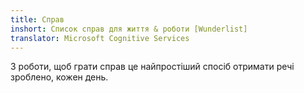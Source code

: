 ```yaml
---
title: Справ
inshort: Список справ для життя & роботи [Wunderlist]
translator: Microsoft Cognitive Services
---
```


З роботи, щоб грати справ це найпростіший спосіб отримати речі зроблено, кожен день.



